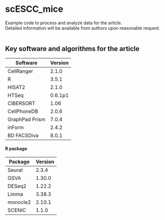 # scESCC_mice

Example code to process and analyze data for the article. <br />
Detailed information will be available from authors upon reasonable request.<br />
<br />

## Key software and algorithms for the article
| Software |  Version |
| -----    | ------  | 
CellRanger |  2.1.0 |
R |  3.5.1 | 
HISAT2 |  2.1.0 |
HTSeq |  0.6.1p1 |
CIBERSORT |  1.06 |
CellPhoneDB |  2.0.6 |
GraphPad Prism |  7.0.4 |
inForm |  2.4.2 |
BD FACSDiva |  8.0.1 |

#### R package
| Package |  Version |
| -----    | ------  | 
Seurat |  2.3.4 |
GSVA |  1.30.0 |
DESeq2 |  1.22.2 |
Limma |  3.38.3 |
monocle2 |  2.10.1 |
SCENIC |  1.1.0 |
